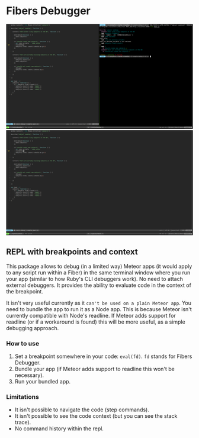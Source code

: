 # Fibers Debugger

![](https://raw.githubusercontent.com/taromero/fibers-debugger/master/readme_images/fibers-debugger.png)
![](https://raw.githubusercontent.com/taromero/fibers-debugger/master/readme_images/fibers-debugger.gif)

## REPL with breakpoints and context

This package allows to debug (in a limited way) Meteor apps (it would apply to any script run within a Fiber) in the same terminal window where you run your app (similar to how Ruby's CLI debuggers work). No need to attach external debuggers. It provides the ability to evaluate code in the context of the breakpoint.

It isn't very useful currently as it `can't be used on a plain Meteor app`. You need to bundle the app to run it as a Node app. This is because Meteor isn't currently compatible with Node's readline. If Meteor adds support for readline (or if a workaround is found) this will be more useful, as a simple debugging approach.

### How to use

1. Set a breakpoint somewhere in your code: `eval(fd)`. `fd` stands for Fibers Debugger.
2. Bundle your app (if Meteor adds support to readline this won't be necessary).
3. Run your bundled app.

### Limitations

- It isn't possible to navigate the code (step commands).
- It isn't possible to see the code context (but you can see the stack trace).
- No command history within the repl.
